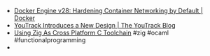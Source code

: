 - [Docker Engine v28: Hardening Container Networking by Default | Docker](https://www.docker.com/blog/docker-engine-28-hardening-container-networking-by-default/)
- [YouTrack Introduces a New Design | The YouTrack Blog](https://blog.jetbrains.com/youtrack/2025/02/youtrack-introduces-a-new-design/)
- [Using Zig As Cross Platform C Toolchain](https://ruoyusun.com/2022/02/27/zig-cc.html) #zig #ocaml #functionalprogramming
-